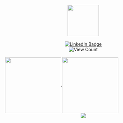 <div id="header" align="center">
  <img src="https://media1.giphy.com/media/QssGEmpkyEOhBCb7e1/giphy.gif?cid=790b7611mwjcc4loo13vza0vz6smpuh6q9wvdiqb7dd98rox&rid=giphy.gif&ct=s" width="100"/>
</div>
<br/>
<div id="badges" align="center">
  <a href="https://www.linkedin.com/in/mayconabe/">
    <img src="https://img.shields.io/badge/LinkedIn-blue?style=for-the-badge&logo=linkedin&logoColor=white" alt="LinkedIn Badge"/>
  </a>
</div>
<div id="badges" align="center">
  <img src="https://komarev.com/ghpvc/?username=mayconabe" alt="View Count"/>
</div>
<br/>
<a href="https://github.com/mayconabe/mayconabe">
  <img align="center" height="180" src="https://github-readme-stats.vercel.app/api?username=mayconabe&count_private=true?username=mayconabe?username=mayconabe&show_icons=true?username=mayconabe&show_icons=true&theme=tokyonight&hide_border=true&bg_color=0D1117" />
</a>
<a href="https://github.com/mayconabe/mayconabe">
  <img align="center" height="180" src="https://github-readme-stats.vercel.app/api/top-langs/?username=mayconabe&layout=compact&theme=tokyonight&hide_border=true&bg_color=0D1117" />
</a>
<div align="center">
  <img src="https://github-readme-streak-stats.herokuapp.com?user=mayconabe&theme=tokyonight&hide_border=true&background=0D1117"/>
</div>
